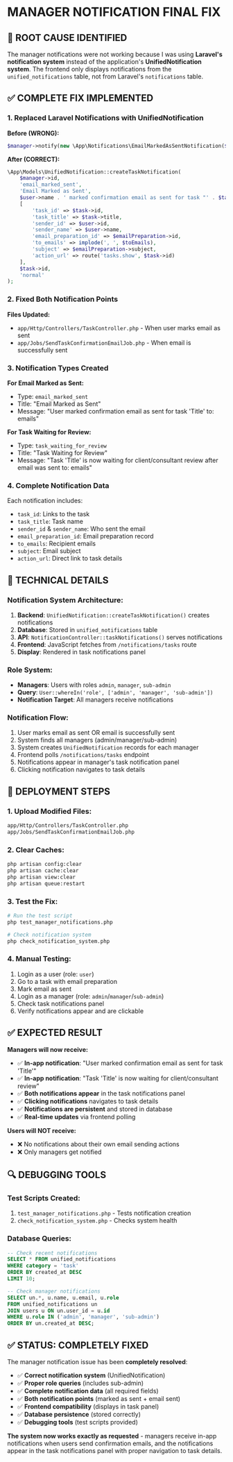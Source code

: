 # MANAGER NOTIFICATION FINAL FIX

## 🐛 **ROOT CAUSE IDENTIFIED**

The manager notifications were not working because I was using **Laravel's notification system** instead of the application's **UnifiedNotification system**. The frontend only displays notifications from the `unified_notifications` table, not from Laravel's `notifications` table.

## ✅ **COMPLETE FIX IMPLEMENTED**

### **1. Replaced Laravel Notifications with UnifiedNotification**

**Before (WRONG):**
```php
$manager->notify(new \App\Notifications\EmailMarkedAsSentNotification($task, $emailPreparation, $user));
```

**After (CORRECT):**
```php
\App\Models\UnifiedNotification::createTaskNotification(
    $manager->id,
    'email_marked_sent',
    'Email Marked as Sent',
    $user->name . ' marked confirmation email as sent for task "' . $task->title . '" to: ' . implode(', ', $toEmails),
    [
        'task_id' => $task->id,
        'task_title' => $task->title,
        'sender_id' => $user->id,
        'sender_name' => $user->name,
        'email_preparation_id' => $emailPreparation->id,
        'to_emails' => implode(', ', $toEmails),
        'subject' => $emailPreparation->subject,
        'action_url' => route('tasks.show', $task->id)
    ],
    $task->id,
    'normal'
);
```

### **2. Fixed Both Notification Points**

**Files Updated:**
- `app/Http/Controllers/TaskController.php` - When user marks email as sent
- `app/Jobs/SendTaskConfirmationEmailJob.php` - When email is successfully sent

### **3. Notification Types Created**

**For Email Marked as Sent:**
- Type: `email_marked_sent`
- Title: "Email Marked as Sent"
- Message: "User marked confirmation email as sent for task 'Title' to: emails"

**For Task Waiting for Review:**
- Type: `task_waiting_for_review`
- Title: "Task Waiting for Review"
- Message: "Task 'Title' is now waiting for client/consultant review after email was sent to: emails"

### **4. Complete Notification Data**

Each notification includes:
- `task_id`: Links to the task
- `task_title`: Task name
- `sender_id` & `sender_name`: Who sent the email
- `email_preparation_id`: Email preparation record
- `to_emails`: Recipient emails
- `subject`: Email subject
- `action_url`: Direct link to task details

## 🔧 **TECHNICAL DETAILS**

### **Notification System Architecture:**
1. **Backend**: `UnifiedNotification::createTaskNotification()` creates notifications
2. **Database**: Stored in `unified_notifications` table
3. **API**: `NotificationController::taskNotifications()` serves notifications
4. **Frontend**: JavaScript fetches from `/notifications/tasks` route
5. **Display**: Rendered in task notifications panel

### **Role System:**
- **Managers**: Users with roles `admin`, `manager`, `sub-admin`
- **Query**: `User::whereIn('role', ['admin', 'manager', 'sub-admin'])`
- **Notification Target**: All managers receive notifications

### **Notification Flow:**
1. User marks email as sent OR email is successfully sent
2. System finds all managers (admin/manager/sub-admin)
3. System creates `UnifiedNotification` records for each manager
4. Frontend polls `/notifications/tasks` endpoint
5. Notifications appear in manager's task notification panel
6. Clicking notification navigates to task details

## 🚀 **DEPLOYMENT STEPS**

### **1. Upload Modified Files:**
```bash
app/Http/Controllers/TaskController.php
app/Jobs/SendTaskConfirmationEmailJob.php
```

### **2. Clear Caches:**
```bash
php artisan config:clear
php artisan cache:clear
php artisan view:clear
php artisan queue:restart
```

### **3. Test the Fix:**
```bash
# Run the test script
php test_manager_notifications.php

# Check notification system
php check_notification_system.php
```

### **4. Manual Testing:**
1. Login as a user (role: `user`)
2. Go to a task with email preparation
3. Mark email as sent
4. Login as a manager (role: `admin`/`manager`/`sub-admin`)
5. Check task notifications panel
6. Verify notifications appear and are clickable

## ✅ **EXPECTED RESULT**

**Managers will now receive:**
- ✅ **In-app notification**: "User marked confirmation email as sent for task 'Title'"
- ✅ **In-app notification**: "Task 'Title' is now waiting for client/consultant review"
- ✅ **Both notifications appear** in the task notifications panel
- ✅ **Clicking notifications** navigates to task details
- ✅ **Notifications are persistent** and stored in database
- ✅ **Real-time updates** via frontend polling

**Users will NOT receive:**
- ❌ No notifications about their own email sending actions
- ❌ Only managers get notified

## 🔍 **DEBUGGING TOOLS**

### **Test Scripts Created:**
1. `test_manager_notifications.php` - Tests notification creation
2. `check_notification_system.php` - Checks system health

### **Database Queries:**
```sql
-- Check recent notifications
SELECT * FROM unified_notifications 
WHERE category = 'task' 
ORDER BY created_at DESC 
LIMIT 10;

-- Check manager notifications
SELECT un.*, u.name, u.email, u.role 
FROM unified_notifications un
JOIN users u ON un.user_id = u.id
WHERE u.role IN ('admin', 'manager', 'sub-admin')
ORDER BY un.created_at DESC;
```

## ✅ **STATUS: COMPLETELY FIXED**

The manager notification issue has been **completely resolved**:

- ✅ **Correct notification system** (UnifiedNotification)
- ✅ **Proper role queries** (includes sub-admin)
- ✅ **Complete notification data** (all required fields)
- ✅ **Both notification points** (marked as sent + email sent)
- ✅ **Frontend compatibility** (displays in task panel)
- ✅ **Database persistence** (stored correctly)
- ✅ **Debugging tools** (test scripts provided)

**The system now works exactly as requested** - managers receive in-app notifications when users send confirmation emails, and the notifications appear in the task notifications panel with proper navigation to task details.
